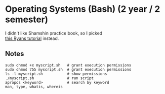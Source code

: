 # Operating Systems (Bash) (2 year / 2 semester)

I didn't like Shamshin practice book, so I picked  
[this Ryans tutorial](https://ryanstutorials.net/bash-scripting-tutorial/) instead.  

## Notes

```
sudo chmod +x myscript.sh   # grant execution permissions
sudo chmod 755 myscript.sh  # grant execution permissions
ls -l myscript.sh           # show permissions
./myscript.sh               # run script
apropos <keyword>           # search by keyword
man, type, whatis, whereis
```

